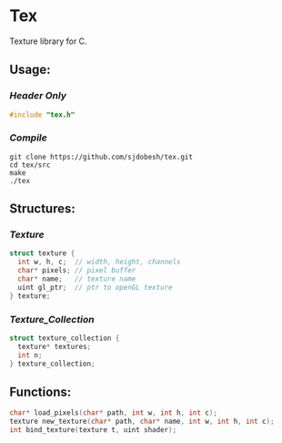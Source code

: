 # **Tex**
Texture library for C.

## Usage:
### _Header Only_
```c
#include "tex.h"
```
### _Compile_
```
git clone https://github.com/sjdobesh/tex.git
cd tex/src
make
./tex
```

## Structures:
### _Texture_
```c
struct texture {
  int w, h, c;  // width, height, channels
  char* pixels; // pixel buffer
  char* name;   // texture name
  uint gl_ptr;  // ptr to openGL texture
} texture;
```
### _Texture_Collection_
```c
struct texture_collection {
  texture* textures;
  int n;
} texture_collection;
```

## Functions:
```c
char* load_pixels(char* path, int w, int h, int c);
texture new_texture(char* path, char* name, int w, int h, int c);
int bind_texture(texture t, uint shader);
```
